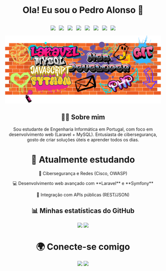 <h1 align="center">Ola! Eu sou o Pedro Alonso 👋</h1>
<div style="display: flex; justify-content: center;">
<p align="center">
  <img src="https://cdn.jsdelivr.net/gh/devicons/devicon/icons/javascript/javascript-original.svg" width="40"/> &nbsp;
  <img src="https://cdn.jsdelivr.net/gh/devicons/devicon/icons/php/php-original.svg" width="40"/> &nbsp;
  <img src="https://cdn.jsdelivr.net/gh/devicons/devicon/icons/laravel/laravel-original.svg" width="40"/> &nbsp;
  <img src="https://cdn.jsdelivr.net/gh/devicons/devicon/icons/mysql/mysql-original.svg" width="40"/> &nbsp;
  <img src="https://cdn.jsdelivr.net/gh/devicons/devicon/icons/html5/html5-original.svg" width="40"/> &nbsp;
  <img src="https://cdn.jsdelivr.net/gh/devicons/devicon/icons/css3/css3-original.svg" width="40"/> &nbsp;
  <img src="https://cdn.jsdelivr.net/gh/devicons/devicon/icons/git/git-original.svg" width="40"/> &nbsp;
  <img src="https://cdn.jsdelivr.net/gh/devicons/devicon/icons/bootstrap/bootstrap-original.svg" width="40"/>
</p>
</div>

<div align="center">
  <img src="assets/foto_principal.png" width="1200"/>
</div>

<div align="center">
  <h2 align="center">👨‍💻 Sobre mim</h2>  
  <p align="center">
  Sou estudante de Engenharia Informática em Portugal, com foco em desenvolvimento web (Laravel + MySQL).  
  Entusiasta de cibersegurança, gosto de criar soluções úteis e aprender todos os dias. 
  </p>
</div>

<div align="center">
  <h1 align="center">🎯 Atualmente estudando</h1>
  <p align="center">🔐 Cibersegurança e Redes (Cisco, OWASP)</p>
  <p align="center">💻 Desenvolvimento web avançado com **Laravel** e **Symfony**</p>
  <p align="center">🔄 Integração com APIs públicas (REST/JSON)</p>
</div>

<div align="center">
  <h2 align="center">📊 Minhas estatísticas do GitHub</h2>
  <img height="160em" src="https://github-readme-stats.vercel.app/api?username=pedrovfa&show_icons=true&theme=radical&count_private=true"/>
  <img height="160em" src="https://github-readme-stats.vercel.app/api/top-langs/?username=pedrovfa&layout=compact&langs_count=8&theme=radical"/>
</div>

<div align="center">
  <h1 align="center">🌍 Conecte-se comigo</h1>
  <a href="https://www.instagram.com/jeisaalonsomusicoterapeuta" target="_blank"><img src="https://img.shields.io/badge/Instagram-E4405F?style=for-the-badge&logo=instagram&logoColor=white"/></a>
  <a href="https://www.linkedin.com/in/SEU-LINKEDIN" target="_blank"><img src="https://img.shields.io/badge/LinkedIn-0077B5?style=for-the-badge&logo=linkedin&logoColor=white"/></a>
</div>

